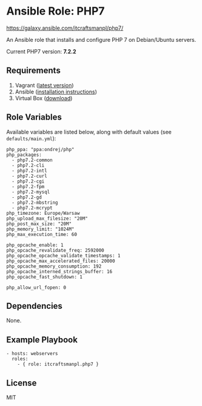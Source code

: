 # Ansible Role: PHP7

https://galaxy.ansible.com/itcraftsmanpl/php7/

An Ansible role that installs and configure PHP 7 on Debian/Ubuntu servers.

Current PHP7 version: **7.2.2**

## Requirements

1. Vagrant ([latest version](https://www.vagrantup.com/downloads.html))
2. Ansible ([installation instructions](http://docs.ansible.com/intro_installation.html))
3. Virtual Box ([download](https://www.virtualbox.org/wiki/Downloads))

## Role Variables

Available variables are listed below, along with default values (see `defaults/main.yml`):

    php_ppa: "ppa:ondrej/php"
    php_packages:
      - php7.2-common
      - php7.2-cli
      - php7.2-intl
      - php7.2-curl
      - php7.2-cgi
      - php7.2-fpm
      - php7.2-mysql
      - php7.2-gd
      - php7.2-mbstring
      - php7.2-mcrypt
    php_timezone: Europe/Warsaw
    php_upload_max_filesize: "20M"
    php_post_max_size: "20M"
    php_memory_limit: "1024M"
    php_max_execution_time: 60

    php_opcache_enable: 1
    php_opcache_revalidate_freq: 2592000
    php_opcache_opcache_validate_timestamps: 1
    php_opcache_max_accelerated_files: 20000
    php_opcache_memory_consumption: 192
    php_opcache_interned_strings_buffer: 16
    php_opcache_fast_shutdown: 1

    php_allow_url_fopen: 0

## Dependencies

None.

## Example Playbook

    - hosts: webservers
      roles:
        - { role: itcraftsmanpl.php7 }

## License

MIT
